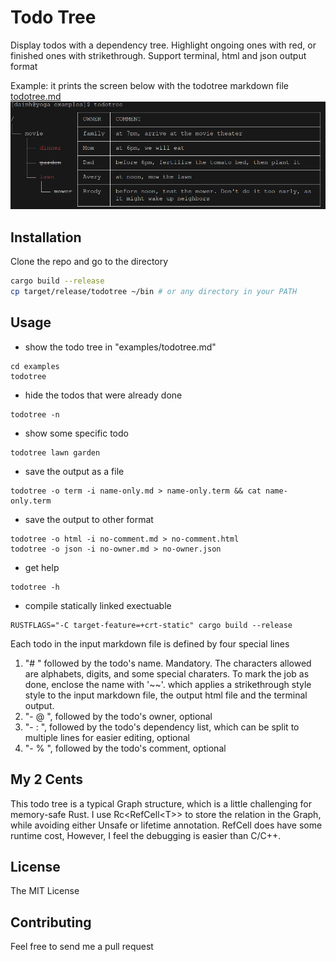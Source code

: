 # Todo Tree

Display todos with a dependency tree. Highlight ongoing ones with red, or finished ones with strikethrough. Support terminal, html and json output format

Example: it prints the screen below with the todotree markdown file [todotree.md](examples/todotree.md)
![alt text](examples/todotree.png "Title")

## Installation

Clone the repo and go to the directory
```sh
cargo build --release
cp target/release/todotree ~/bin # or any directory in your PATH
```

## Usage
- show the todo tree in "examples/todotree.md"
```
cd examples
todotree 
```

- hide the todos that were already done
```
todotree -n
```

- show some specific todo
```
todotree lawn garden
```

- save the output as a file
```
todotree -o term -i name-only.md > name-only.term && cat name-only.term
```

- save the output to other format
```
todotree -o html -i no-comment.md > no-comment.html
todotree -o json -i no-owner.md > no-owner.json
```
- get help
```
todotree -h
```

- compile statically linked exectuable
```
RUSTFLAGS="-C target-feature=+crt-static" cargo build --release
```

Each todo in the input markdown file is defined by four special lines
1. "# " followed by the todo's name. Mandatory. The characters allowed are alphabets, digits, and some special charaters. To mark the job as done, enclose the name with '\~\~'. which applies a strikethrough style style to the input markdown file, the output html file and the terminal output.
1. "- @ ", followed by the todo's owner, optional
1. "- : ", followed by the todo's dependency list, which can be split to multiple lines for easier editing, optional
1. "- % ", followed by the todo's comment, optional

## My 2 Cents
This todo tree is a typical Graph structure, which is a little challenging for memory-safe Rust. I use Rc\<RefCell\<T>> to store the relation in the Graph, while avoiding either Unsafe or lifetime annotation. RefCell does have some runtime cost, However, I feel the debugging is easier than C/C++.

## License
The MIT License

## Contributing
Feel free to send me a pull request
